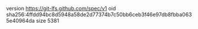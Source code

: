 version https://git-lfs.github.com/spec/v1
oid sha256:4ffdd94bc8d5948a58de2d77374b7c50bb6ceb3f46e97db8fbba0635e40964da
size 5381
